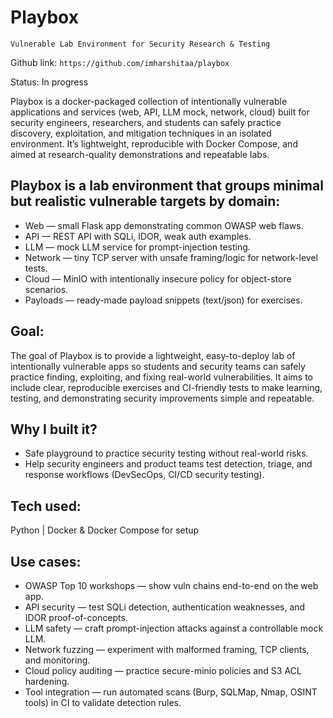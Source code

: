 # Playbox

`Vulnerable Lab Environment for Security Research & Testing`

Github link: `https://github.com/imharshitaa/playbox`

Status: In progress

Playbox is a docker-packaged collection of intentionally vulnerable applications and services (web, API, LLM mock, network, cloud) built for security engineers, researchers, and students can safely practice discovery, exploitation, and mitigation techniques in an isolated environment. 
It’s lightweight, reproducible with Docker Compose, and aimed at research-quality demonstrations and repeatable labs.

## Playbox is a lab environment that groups minimal but realistic vulnerable targets by domain:
- Web — small Flask app demonstrating common OWASP web flaws.
- API — REST API with SQLi, IDOR, weak auth examples.
- LLM — mock LLM service for prompt-injection testing.
- Network — tiny TCP server with unsafe framing/logic for network-level tests.
- Cloud — MinIO with intentionally insecure policy for object-store scenarios.
- Payloads — ready-made payload snippets (text/json) for exercises.

## Goal:
The goal of Playbox is to provide a lightweight, easy-to-deploy lab of intentionally vulnerable apps so students and security teams can safely practice finding, exploiting, and fixing real-world vulnerabilities. 
It aims to include clear, reproducible exercises and CI-friendly tests to make learning, testing, and demonstrating security improvements simple and repeatable.

## Why I built it?
- Safe playground to practice security testing without real-world risks.
- Help security engineers and product teams test detection, triage, and response workflows (DevSecOps, CI/CD security testing).

## Tech used:
Python | Docker & Docker Compose for setup

## Use cases:
- OWASP Top 10 workshops — show vuln chains end-to-end on the web app.
- API security — test SQLi detection, authentication weaknesses, and IDOR proof-of-concepts.
- LLM safety — craft prompt-injection attacks against a controllable mock LLM.
- Network fuzzing — experiment with malformed framing, TCP clients, and monitoring.
- Cloud policy auditing — practice secure-minio policies and S3 ACL hardening.
- Tool integration — run automated scans (Burp, SQLMap, Nmap, OSINT tools) in CI to validate detection rules.















